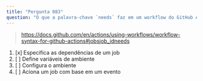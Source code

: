 ```yaml
---
title: "Pergunta 083"
question: "O que a palavra-chave `needs` faz em um workflow do GitHub Actions?"
---
```



> https://docs.github.com/en/actions/using-workflows/workflow-syntax-for-github-actions#jobsjob_idneeds
1. [x] Especifica as dependências de um job
1. [ ] Define variáveis de ambiente
1. [ ] Configura o ambiente
1. [ ] Aciona um job com base em um evento

